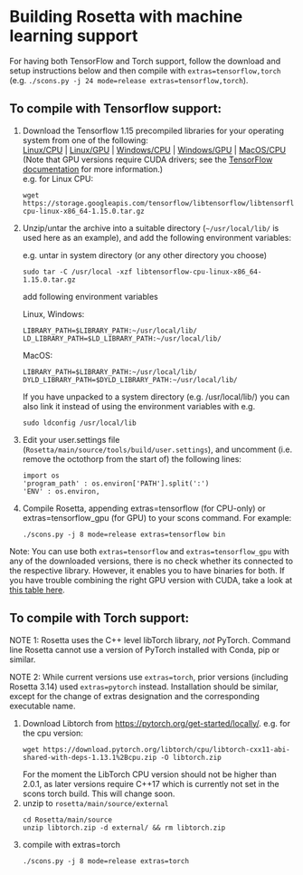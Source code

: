 # Building Rosetta with machine learning support

For having both TensorFlow and Torch support, follow the download and setup instructions below and then compile with `extras=tensorflow,torch` (e.g. `./scons.py -j 24 mode=release extras=tensorflow,torch`).



## To compile with Tensorflow support:

1. Download the Tensorflow 1.15 precompiled libraries for your operating system from one of the following:   
[Linux/CPU](https://storage.googleapis.com/tensorflow/libtensorflow/libtensorflow-cpu-linux-x86_64-1.15.0.tar.gz) | [Linux/GPU](https://storage.googleapis.com/tensorflow/libtensorflow/libtensorflow-gpu-linux-x86_64-1.15.0.tar.gz) | [Windows/CPU](https://storage.googleapis.com/tensorflow/libtensorflow/libtensorflow-cpu-windows-x86_64-1.15.0.zip) | [Windows/GPU](https://storage.googleapis.com/tensorflow/libtensorflow/libtensorflow-gpu-windows-x86_64-1.15.0.zip) | 
[MacOS/CPU](https://storage.googleapis.com/tensorflow/libtensorflow/libtensorflow-cpu-darwin-x86_64-1.15.0.tar.gz)  
(Note that GPU versions require CUDA drivers; see the [TensorFlow documentation](https://www.tensorflow.org/install/lang_c) for more information.)    
    e.g. for Linux CPU:
    ```
    wget https://storage.googleapis.com/tensorflow/libtensorflow/libtensorflow-cpu-linux-x86_64-1.15.0.tar.gz
    ```

2. Unzip/untar the archive into a suitable directory (`~/usr/local/lib/` is used here as an example), and add the following environment variables:

    e.g. untar in system directory (or any other directory you choose)
    ```
    sudo tar -C /usr/local -xzf libtensorflow-cpu-linux-x86_64-1.15.0.tar.gz
    ```
    add following environment variables

    Linux, Windows: 
    ```
    LIBRARY_PATH=$LIBRARY_PATH:~/usr/local/lib/ 
    LD_LIBRARY_PATH=$LD_LIBRARY_PATH:~/usr/local/lib/
    ```
    MacOS:
    ``` 
    LIBRARY_PATH=$LIBRARY_PATH:~/usr/local/lib/
    DYLD_LIBRARY_PATH=$DYLD_LIBRARY_PATH:~/usr/local/lib/
    ```

    If you have unpacked to a system directory (e.g. /usr/local/lib/) you can also link it instead of using the     environment variables with e.g.
    ```
    sudo ldconfig /usr/local/lib

    ```

3. Edit your user.settings file (`Rosetta/main/source/tools/build/user.settings`), and uncomment (i.e. remove the octothorp from the start of) the following lines: 
    ```
    import os  
    'program_path' : os.environ['PATH'].split(':')
    'ENV' : os.environ,
    ```  

4. Compile Rosetta, appending extras=tensorflow (for CPU-only) or extras=tensorflow_gpu (for GPU) to your scons command. For example: 
    ```
    ./scons.py -j 8 mode=release extras=tensorflow bin
    ```

Note: You can use both `extras=tensorflow` and `extras=tensorflow_gpu` with any of the downloaded versions, there is no check whether its connected to the respective library. However, it enables you to have binaries for both. If you have trouble combining the right GPU version with CUDA, take a look at [this table here](https://www.tensorflow.org/install/source#gpu).

## To compile with Torch support:

NOTE 1: Rosetta uses the C++ level libTorch library, *not* PyTorch. Command line Rosetta cannot use a version of PyTorch installed with Conda, pip or similar.

NOTE 2: While current versions use `extras=torch`, prior versions (including Rosetta 3.14) used `extras=pytorch` instead. Installation should be similar, except for the change of extras designation and the corresponding executable name.

1. Download Libtorch from https://pytorch.org/get-started/locally/.
    e.g. for the cpu version:
    ```
    wget https://download.pytorch.org/libtorch/cpu/libtorch-cxx11-abi-shared-with-deps-1.13.1%2Bcpu.zip -O libtorch.zip
    ```
   For the moment the LibTorch CPU version should not be higher than 2.0.1, as later versions require C++17 
   which is currently not set in the scons torch build. This will change soon.
2. unzip to `rosetta/main/source/external`
    ```
    cd Rosetta/main/source
    unzip libtorch.zip -d external/ && rm libtorch.zip
    ```
3. compile with extras=torch
    ```
    ./scons.py -j 8 mode=release extras=torch
    ```